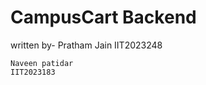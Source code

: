 # CampusCart Backend
written by- 
    Pratham Jain
    IIT2023248

    Naveen patidar
    IIT2023183    